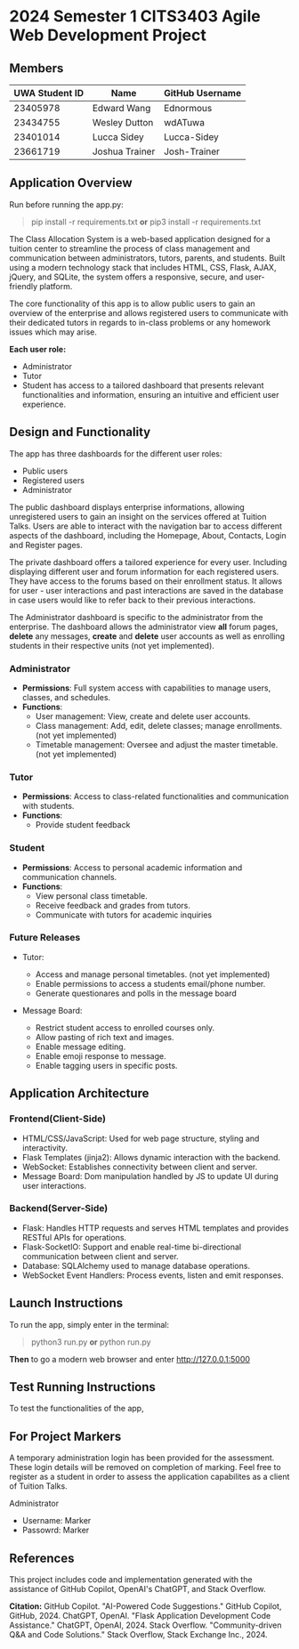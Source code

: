 # 2024 Semester 1 CITS3403 Agile Web Development Project

## Members
| UWA Student ID | Name           | GitHub Username |
|--------|----------------|-----------------|
| 23405978 | Edward Wang       | Ednormous         |
| 23434755 | Wesley Dutton     | wdATuwa           |
| 23401014 | Lucca Sidey    |  Lucca-Sidey     |
| 23661719 | Joshua Trainer  |  Josh-Trainer    |

## Application Overview

Run before running the app.py:

> pip install -r requirements.txt
**or**
> pip3 install -r requirements.txt

The Class Allocation System is a web-based application designed for a tuition center to streamline the process of class management and communication between administrators, tutors, parents, and students. Built using a modern technology stack that includes HTML, CSS, Flask, AJAX, jQuery, and SQLite, the system offers a responsive, secure, and user-friendly platform.

The core functionality of this app is to allow public users to gain an overview of the enterprise and allows registered users to communicate with their dedicated tutors in regards to in-class problems or any homework issues which may arise. 

**Each user role:**
- Administrator 
- Tutor
- Student
has access to a tailored dashboard that presents relevant functionalities and information, ensuring an intuitive and efficient user experience.
   
## Design and Functionality

The app has three dashboards for the different user roles:
- Public users
- Registered users
- Administrator

The public dashboard displays enterprise informations, allowing unregistered users to gain an insight on the services offered at Tuition Talks. Users are able to interact with the navigation bar to access different aspects of the dashboard, including the Homepage, About, Contacts, Login and Register pages. 

The private dashboard offers a tailored experience for every user. Including displaying different user and forum information for each registered users. They have access to the forums based on their enrollment status. It allows for user - user interactions and past interactions are saved in the database in case users would like to refer back to their previous interactions.

The Administrator dashboard is specific to the administrator from the enterprise. The dashboard allows the administrator view **all** forum pages, **delete** any messages, **create** and **delete** user accounts as well as enrolling students in their respective units (not yet implemented). 

### Administrator

- **Permissions**: Full system access with capabilities to manage users, classes, and schedules.
- **Functions**:
  - User management: View, create and delete user accounts.
  - Class management: Add, edit, delete classes; manage enrollments. (not yet implemented)
  - Timetable management: Oversee and adjust the master timetable. (not yet implemented)

### Tutor

- **Permissions**: Access to class-related functionalities and communication with students.
- **Functions**:
  - Provide student feedback
  


### Student

- **Permissions**: Access to personal academic information and communication channels.
- **Functions**:
  - View personal class timetable.
  - Receive feedback and grades from tutors.
  - Communicate with tutors for academic inquiries 


### Future Releases
- Tutor:
  - Access and manage personal timetables. (not yet implemented)
  - Enable permissions to access a students email/phone number.
  - Generate questionares and polls in the message board

- Message Board:
   - Restrict student access to enrolled courses only.
   - Allow pasting of rich text and images.
   - Enable message editing.
   - Enable emoji response to message.
   - Enable tagging users in specific posts.


## Application Architecture

   ### Frontend(Client-Side)
   -   HTML/CSS/JavaScript: Used for web page structure, styling and interactivity.
   -   Flask Templates (jinja2): Allows dynamic interaction with the backend.
   -   WebSocket: Establishes connectivity between client and server.
   -   Message Board: Dom manipulation handled by JS to update UI during user interactions.

   ### Backend(Server-Side)
   -   Flask: Handles HTTP requests and serves HTML templates and provides RESTful APIs for operations.
   -   Flask-SocketIO: Support and enable real-time bi-directional communication between client and server.
   -   Database: SQLAlchemy used to manage database operations.
   -   WebSocket Event Handlers: Process events, listen and emit responses.
     

## Launch Instructions
To run the app, simply enter in the terminal: 
> python3 run.py
**or**
> python run.py

**Then** to go a modern web browser and enter http://127.0.0.1:5000


## Test Running Instructions

To test the functionalities of the app, 

## For Project Markers

A temporary administration login has been provided for the assessment. These login details will be removed on completion of marking.
Feel free to register as a student in order to assess the application capabilites as a client of Tuition Talks.

Administrator
 - Username: Marker
 - Passowrd: Marker

## References

This project includes code and implementation generated with the assistance of GitHub Copilot, OpenAI's ChatGPT, and Stack Overflow.

**Citation:**
GitHub Copilot. "AI-Powered Code Suggestions." GitHub Copilot, GitHub, 2024.
ChatGPT, OpenAI. "Flask Application Development Code Assistance." ChatGPT, OpenAI, 2024.
Stack Overflow. "Community-driven Q&A and Code Solutions." Stack Overflow, Stack Exchange Inc., 2024.

